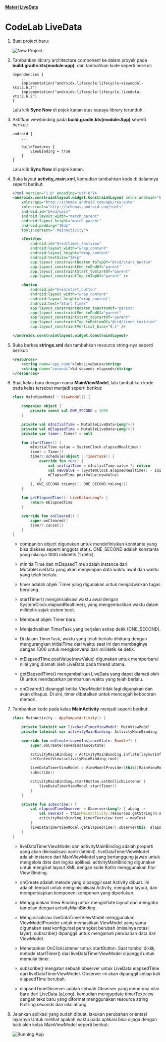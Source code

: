 #### [Materi LiveData](../SubMateri/3.LiveData.md)

# CodeLab LiveData
1. Buat project baru:

    ![New Project](../asset/code-lab/live-data/new-project.png)

2. Tambahkan library architecture component ke dalam proyek pada **build.gradle.kts(module:app)**, dan tambahkan kode seperti berikut:

    ```dependencies
    dependencies {
        ...
        implementation("androidx.lifecycle:lifecycle-viewmodel-ktx:2.6.2")
        implementation("androidx.lifecycle:lifecycle-livedata-ktx:2.6.2")
    }
    ```

    Lalu klik **Sync Now** di pojok kanan atas supaya library terunduh.

3. Aktifkan viewbinding pada **build.gradle.kts(module:App)** seperti berikut:

    ```android
    android {
        ...
    
        buildFeatures {
            viewBinding = true
        }
    }
    ```

    Lalu klik **Sync Now** di pojok kanan.

4. Buka layout **activity_main.xml**, kemudian tambahkan kode di dalamnya seperti berikut:

    ```activity_main.xml
    <?xml version="1.0" encoding="utf-8"?>
    <androidx.constraintlayout.widget.ConstraintLayout xmlns:android="http://schemas.android.com/apk/res/android"
        xmlns:app="http://schemas.android.com/apk/res-auto"
        xmlns:tools="http://schemas.android.com/tools"
        android:id="@+id/main"
        android:layout_width="match_parent"
        android:layout_height="match_parent"
        android:padding="16dp"
        tools:context=".MainActivity">

        <TextView
            android:id="@+id/timer_textview"
            android:layout_width="wrap_content"
            android:layout_height="wrap_content"
            android:textSize="20sp"
            app:layout_constraintBottom_toTopOf="@+id/start_button"
            app:layout_constraintEnd_toEndOf="parent"
            app:layout_constraintStart_toStartOf="parent"
            app:layout_constraintTop_toTopOf="parent" />

        <Button
            android:id="@+id/start_button"
            android:layout_width="wrap_content"
            android:layout_height="wrap_content"
            android:text="Start Timer"
            app:layout_constraintBottom_toBottomOf="parent"
            app:layout_constraintEnd_toEndOf="parent"
            app:layout_constraintStart_toStartOf="parent"
            app:layout_constraintTop_toBottomOf="@+id/timer_textview"
            app:layout_constraintVertical_bias="0.1" />

    </androidx.constraintlayout.widget.ConstraintLayout>
    ```

5. Buka berkas **strings.xml** dan tambahkan resource string-nya seperti berikut:


    ```strings.xml
    <resources>
        <string name="app_name">CobaLiveData</string>
        <string name="seconds">%d seconds elapsed</string>
    </resources>
    ```

6. Buat kelas baru dengan nama **MainViewModel**, lalu tambahkan kode pada kelas tersebut menjadi seperti berikut:

    ```MainViewModel.kt
    class MainViewModel : ViewModel() {

        companion object {
            private const val ONE_SECOND = 1000
        }

        private val mInitialTime = MutableLiveData<Long?>()
        private val mElapsedTime = MutableLiveData<Long?>()
        private var timer: Timer? = null

        fun startTimer() {
            mInitialTime.value = SystemClock.elapsedRealtime()
            timer = Timer()
            timer?.schedule(object : TimerTask() {
                override fun run() {
                    val initialTime = mInitialTime.value ?: return
                    val newValue = (SystemClock.elapsedRealtime() - initialTime) / 1000
                    mElapsedTime.postValue(newValue)
                }
            }, ONE_SECOND.toLong(), ONE_SECOND.toLong())
        }

        fun getElapsedTime(): LiveData<Long?> {
            return mElapsedTime
        }

        override fun onCleared() {
            super.onCleared()
            timer?.cancel()
        }
    }
    ```

    - companion object digunakan untuk mendefinisikan konstanta yang bisa diakses seperti anggota statis. ONE_SECOND adalah konstanta yang nilainya 1000 milidetik (1 detik).

    - mInitialTime dan mElapsedTime adalah instance dari MutableLiveData yang akan menyimpan data waktu awal dan waktu yang telah berlalu.

    - timer adalah objek Timer yang digunakan untuk menjadwalkan tugas berulang.

    - startTimer() menginisialisasi waktu awal dengan SystemClock.elapsedRealtime(), yang mengembalikan waktu dalam milidetik sejak sistem boot.

    - Membuat objek Timer baru.

    - Menjadwalkan TimerTask yang berjalan setiap detik (ONE_SECOND).

    - Di dalam TimerTask, waktu yang telah berlalu dihitung dengan mengurangkan initialTime dari waktu saat ini dan membaginya dengan 1000 untuk mengkonversi dari milidetik ke detik.

    - mElapsedTime.postValue(newValue) digunakan untuk memperbarui nilai yang diamati oleh LiveData pada thread utama.

    - getElapsedTime() mengembalikan LiveData yang dapat diamati oleh UI untuk mendapatkan pembaruan waktu yang telah berlalu.

    - onCleared() dipanggil ketika ViewModel tidak lagi digunakan dan akan dihapus. Di sini, timer dibatalkan untuk mencegah kebocoran memori.

7. Tambahkan kode pada kelas **MainActivity** menjadi seperti berikut:

    ```MainActivity.kt
    class MainActivity : AppCompatActivity() {

        private lateinit var liveDataTimerViewModel: MainViewModel
        private lateinit var activityMainBinding: ActivityMainBinding

        override fun onCreate(savedInstanceState: Bundle?) {
            super.onCreate(savedInstanceState)

            activityMainBinding = ActivityMainBinding.inflate(layoutInflater)
            setContentView(activityMainBinding.root)

            liveDataTimerViewModel = ViewModelProvider(this)[MainViewModel::class.java]
            subscribe()

            activityMainBinding.startButton.setOnClickListener {
                liveDataTimerViewModel.startTimer()
            }
        }

        private fun subscribe() {
            val elapsedTimeObserver = Observer<Long?> { aLong ->
                val newText = this@MainActivity.resources.getString(R.string.seconds, aLong)
                activityMainBinding.timerTextview.text = newText
            }
            liveDataTimerViewModel.getElapsedTime().observe(this, elapsedTimeObserver)
        }
    }
    ```

    - liveDataTimerViewModel dan activityMainBinding adalah properti yang akan diinisialisasi nanti (lateinit). liveDataTimerViewModel adalah instance dari MainViewModel yang bertanggung jawab untuk mengelola data dan logika aplikasi. activityMainBinding digunakan untuk mengikat layout XML dengan kode Kotlin menggunakan fitur View Binding.

    - onCreate adalah metode yang dipanggil saat Activity dibuat. Ini adalah tempat untuk menginisialisasi Activity, mengatur layout, dan mempersiapkan komponen-komponen yang diperlukan.

    - Menggunakan View Binding untuk menginflate layout dan mengatur tampilan dengan activityMainBinding.

    - Menginisialisasi liveDataTimerViewModel menggunakan ViewModelProvider untuk memastikan ViewModel yang sama digunakan saat konfigurasi perangkat berubah (misalnya rotasi layar). subscribe() dipanggil untuk mengamati perubahan data dari ViewModel.

    - Menetapkan OnClickListener untuk startButton. Saat tombol diklik, metode startTimer() dari liveDataTimerViewModel dipanggil untuk memulai timer.

    - subscribe() mengatur sebuah observer untuk LiveData elapsedTime dari liveDataTimerViewModel. Observer ini akan dipanggil setiap kali elapsedTime berubah.

    - elapsedTimeObserver adalah sebuah Observer yang menerima nilai baru dari LiveData (aLong), kemudian mengupdate timerTextview dengan teks baru yang diformat menggunakan resource string R.string.seconds dan nilai aLong.

8. Jalankan aplikasi yang sudah dibuat, lakukan perubahan orientasi layarnya Untuk melihat apakah waktu pada aplikasi bisa dijaga dengan baik oleh kelas MainViewModel seperti berikut:

    ![Running App](../asset/code-lab/live-data/run-app.gif)